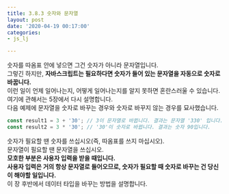 ```yaml
---
title: 3.8.3 숫자와 문자열
layout: post
date: '2020-04-19 00:17:00'
categories:
- js_lj

---
```


숫자를 따옴표 안에 넣으면 그건 숫자가 아니라 문자열입니다.  
그렇긴 하지만, **자바스크립트는 필요하다면 숫자가 들어 있는 문자열을 자동으로 숫자로 바꿉니다.**  
이런 일이 언제 일어나는지, 어떻게 일어나는지를 알지 못하면 혼란스러울 수 있습니다.  
여기에 관해서는 5장에서 다시 설명합니다.  
다음 예제에 문자열을 숫자로 바꾸는 경우와 숫자로 바꾸지 않는 경우를 묘사했습니다.

```javascript
const result1 = 3 + '30'; // 3이 문자열로 바뀝니다. 결과는 문자열 '330' 입니다.
const result2 = 3 * '30'; // '30'이 숫자로 바뀝니다. 결과는 숫자 90입니다.
```

숫자가 필요할 땐 숫자를 쓰십시오(즉, 따옴표를 쓰지 마십시오).  
문자열이 필요할 땐 문자열을 쓰십시오.  
**모호한 부분은 사용자 입력을 받을 때입니다.**  
**사용자 입력은 거의 항상 문자열로 들어오므로, 숫자가 필요할 때 숫자로 바꾸는 건 당신이 해야할 일입니다.**  
이 장 후반에서 데이터 타입을 바꾸는 방법을 설명합니다.